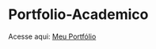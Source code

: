# Portfolio-Academico
 
Acesse aqui: [Meu Portfólio](https://cassio-szerniak.github.io/Portifolio-Academico/)
